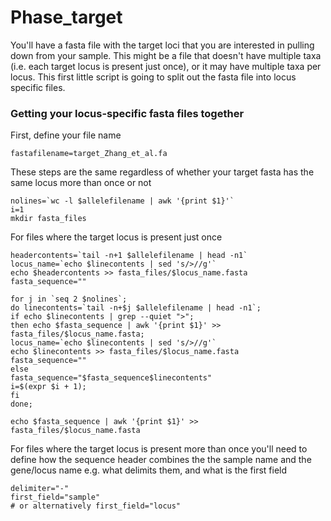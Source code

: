 # Phase_target

You'll have a fasta file with the target loci that you are interested in pulling down from your sample. This might be a file that doesn't have multiple taxa (i.e. each target locus is present just once), or it may have multiple taxa per locus. This first little script is going to split out the fasta file into locus specific files.

### Getting your locus-specific fasta files together
First, define your file name
```
fastafilename=target_Zhang_et_al.fa
```
These steps are the same regardless of whether your target fasta has the same locus more than once or not
```
nolines=`wc -l $allelefilename | awk '{print $1}'`
i=1
mkdir fasta_files
```
For files where the target locus is present just once
```
headercontents=`tail -n+1 $allelefilename | head -n1`
locus_name=`echo $linecontents | sed 's/>//g'`
echo $headercontents >> fasta_files/$locus_name.fasta
fasta_sequence=""

for j in `seq 2 $nolines`;
do linecontents=`tail -n+$j $allelefilename | head -n1`;
if echo $linecontents | grep --quiet ">";
then echo $fasta_sequence | awk '{print $1}' >> fasta_files/$locus_name.fasta;
locus_name=`echo $linecontents | sed 's/>//g'`
echo $linecontents >> fasta_files/$locus_name.fasta
fasta_sequence=""
else
fasta_sequence="$fasta_sequence$linecontents"
i=$(expr $i + 1);
fi
done;

echo $fasta_sequence | awk '{print $1}' >> fasta_files/$locus_name.fasta
```
For files where the target locus is present more than once you'll need to define how the sequence header combines the 
the sample name and the gene/locus name e.g. what delimits them, and what is the first field
```
delimiter="-"
first_field="sample"
# or alternatively first_field="locus"






